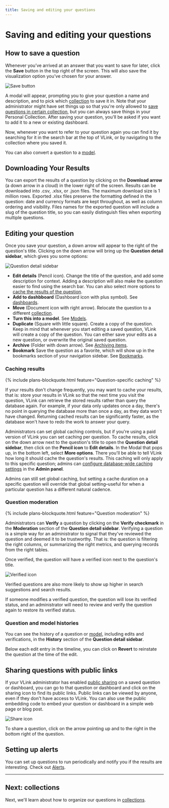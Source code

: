 ```yaml
---
title: Saving and editing your questions
---
```


# Saving and editing your questions

## How to save a question

Whenever you’ve arrived at an answer that you want to save for later, click the **Save** button in the top right of the screen. This will also save the visualization option you’ve chosen for your answer.

![Save button](images/sharing-answers/save-button.png)

A modal will appear, prompting you to give your question a name and description, and to pick which [collection][collections] to save it in. Note that your administrator might have set things up so that you're only allowed to [save questions in certain collection][collection-permissions], but you can always save things in your Personal Collection. After saving your question, you'll be asked if you want to add it to a new or existing dashboard.

Now, whenever you want to refer to your question again you can find it by searching for it in the search bar at the top of VLink, or by navigating to the collection where you saved it.

You can also convert a question to a [model][model].

## Downloading Your Results

You can export the results of a question by clicking on the __Download arrow__ (a down arrow in a cloud) in the lower right of the screen. Results can be downloaded into .csv, .xlsx, or .json files. The maximum download size is 1 million rows. Exported .xlsx files preserve the formatting defined in the question: date and currency formats are kept throughout, as well as column ordering and visibility. Files names for the exported question will include a slug of the question title, so you can easily distinguish files when exporting multiple questions.

## Editing your question

Once you save your question, a down arrow will appear to the right of the question's title. Clicking on the down arrow will bring up the **Question detail sidebar**, which gives you some options:

![Question detail sidebar](images/sharing-answers/question-details-sidebar.png)

- **Edit details** (Pencil icon). Change the title of the question, and add some description for context. Adding a description will also make the question easier to find using the search bar. You can also select more options to [cache the results of the question](#caching-results).
- **Add to dashbboard** (Dashboard icon with plus symbol). See [dashboards][dashboards].
- **Move** (Document icon with right arrow). Relocate the question to a different [collection][collections].
- **Turn this into a model**. See [Models](models.md).
- **Duplicate** (Square with little square). Create a copy of the question. Keep in mind that whenever you start editing a saved question, VLink will create a copy of the question. You can either save your edits as a new question, or overwrite the original saved question.
- **Archive** (Folder with down arrow). See [Archiving items][archiving-items].
- **Bookmark** Save the question as a favorite, which will show up in the bookmarks section of your navigation sidebar. See [Bookmarks](03-basic-exploration.md#bookmarks).

### Caching results

{% include plans-blockquote.html feature="Question-specific caching" %}

If your results don't change frequently, you may want to cache your results, that is: store your results in VLink so that the next time you visit the question, VLink can retrieve the stored results rather than query the database again. For example, if your data only updates once a day, there's no point in querying the database more than once a day, as they data won't have changed. Returning cached results can be significantly faster, as the database won't have to redo the work to answer your query.

Administrators can set global caching controls, but if you're using a paid version of VLink you can set caching per question. To cache results, click on the down arrow next to the question's title to open the __Question detail sidebar__, then click on the __Pencil icon__ to __Edit details__. In the Modal that pops up, in the bottom left, select __More options__. There you'll be able to tell VLink how long it should cache the question's results. This caching will only apply to this specific question; admins can [configure database-wide caching settings][caching] in the __Admin panel__.

Admins can still set global caching, but setting a cache duration on a specific question will override that global setting–useful for when a particular question has a different natural cadence.

### Question moderation

{% include plans-blockquote.html feature="Question moderation" %}

Administrators can **Verify** a question by clicking on the **Verify checkmark** in the **Moderation** section of the **Question detail sidebar**. Verifying a question is a simple way for an administrator to signal that they've reviewed the question and deemed it to be trustworthy. That is: the question is filtering the right columns, or summarizing the right metrics, and querying records from the right tables.

Once verified, the question will have a verified icon next to the question's title.

![Verified icon](images/sharing-answers/verified-icon.png)

Verified questions are also more likely to show up higher in search suggestions and search results.

If someone modifies a verified question, the question will lose its verified status, and an administrator will need to review and verify the question again to restore its verified status.

### Question and model histories

You can see the history of a question or [model][model], including edits and verifications, in the **History** section of the **Question detail sidebar**.

Below each edit entry in the timeline, you can click on **Revert** to reinstate the question at the time of the edit.

## Sharing questions with public links

If your VLink administrator has enabled [public sharing](../administration-guide/12-public-links.md) on a saved question or dashboard, you can go to that question or dashboard and click on the sharing icon to find its public links. Public links can be viewed by anyone, even if they don't have access to VLink. You can also use the public embedding code to embed your question or dashboard in a simple web page or blog post.

![Share icon](images/sharing-answers/share-icon.png)

To share a question, click on the arrow pointing up and to the right in the bottom right of the question.

## Setting up alerts

You can set up questions to run periodically and notify you if the results are interesting. Check out [Alerts][alerts].

---

## Next: collections

Next, we'll learn about how to organize our questions in [collections][collections].

[alerts]: 15-alerts.md
[archiving-items]: collections.html#archiving-items
[caching]: ../administration-guide/14-caching.md
[collections]: collections.html
[collection-permissions]: ../administration-guide/06-collections.md
[dashboards]: 07-dashboards.md
[model]: models.md